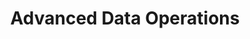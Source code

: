 ---
# metadata # 
title:  Advanced Data Operations
description: Learn how to perform advanced data operations such as...
date: 
# taxonomy #
tags: 
series:
seriesPart:
---